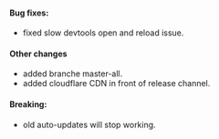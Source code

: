 #### Bug fixes:
* fixed slow devtools open and reload issue.

#### Other changes
* added branche master-all.
* added cloudflare CDN in front of release channel.

#### Breaking:
* old auto-updates will stop working.